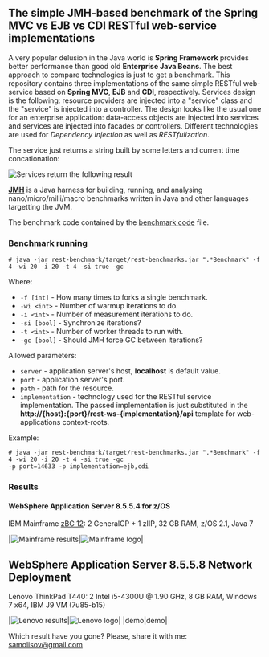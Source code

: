 ## The simple JMH-based benchmark of the Spring MVC vs EJB vs CDI RESTful web-service implementations

A very popular delusion in the Java world is **Spring Framework** provides better performance than good old **Enterprise Java Beans**. The
best approach to compare technologies is just to get a benchmark. This repository contains three implementations of the same simple
RESTful web-service based on **Spring MVC**, **EJB** and **CDI**, respectively. Services design is the following: resource providers are injected into a 
"service" class and the "service" is injected into a controller. The design looks like the usual one for an enterprise application: data-access 
objects are injected into services and services are injected into facades or controllers. Different technologies are used for *Dependency Injection* 
as well as *RESTfulization*.
 

The service just returns a string built by some letters and current time concationation:

![Services return the following result](http://3.bp.blogspot.com/-5NXBEd4m07g/VnxUv0OGZgI/AAAAAAAADsU/_RQ_tKKbPT4/s1600/service-result.png)


**[JMH](http://openjdk.java.net/projects/code-tools/jmh/ "OpenJDK JMH Tool")** is a Java harness for building, running, and analysing 
nano/micro/milli/macro benchmarks written in Java and other languages targetting the JVM.

The benchmark code contained by the [benchmark code] file.

[benchmark code]: rest-benchmark/src/main/java/psamolysov/demo/restws/benchmark/RestImplementationsBenchmark.java

### Benchmark running

```
# java -jar rest-benchmark/target/rest-benchmarks.jar ".*Benchmark" -f 4 -wi 20 -i 20 -t 4 -si true -gc
```

Where:

- `-f [int]` - How many times to forks a single benchmark.
- `-wi <int>` - Number of warmup iterations to do.
- `-i <int>` - Number of measurement iterations to do.
- `-si [bool]` - Synchronize iterations?
- `-t <int>` - Number of worker threads to run with.
- `-gc [bool]` - Should JMH force GC between iterations?


Allowed parameters:

- `server` - application server's host, **localhost** is default value.
- `port` - application server's port.
- `path` - path for the resource.
- `implementation` - technology used for the RESTful service implementation. The passed implementation is just substituted
   in the **http://{host}:{port}/rest-ws-{implementation}/api** template for web-applications context-roots.

Example:

```
# java -jar rest-benchmark/target/rest-benchmarks.jar ".*Benchmark" -f 4 -wi 20 -i 20 -t 4 -si true -gc
-p port=14633 -p implementation=ejb,cdi
```

### Results

#### WebSphere Application Server 8.5.5.4 for z/OS


IBM Mainframe [zBC 12]: 2 GeneralCP + 1 zIIP, 32 GB RAM, z/OS 2.1, Java 7

|![Mainframe results][zBC results]|![Mainframe logo][zBC logo]|

[zBC 12]: http://www-03.ibm.com/systems/z/hardware/zenterprise/zbc12.html "IBM zEnterprise Business Class 12"
[zBC logo]: http://4.bp.blogspot.com/-8WUs5saIO-I/VnxFsBBW_uI/AAAAAAAADrw/-E7etF9nE2I/s1600/zBC12-small.jpg
[zBC results]: http://3.bp.blogspot.com/-u972deNO6Bs/VnxUv1A6BtI/AAAAAAAADsQ/6iJLVPqdROU/s1600/zBC12-result-t-4.png

WebSphere Application Server 8.5.5.8 Network Deployment
-------------------------------------------------------

Lenovo ThinkPad T440: 2 Intel i5-4300U @ 1.90 GHz, 8 GB RAM, Windows 7 x64, IBM J9 VM (7u85-b15)

|![Lenovo results][Lenovo results]|![Lenovo logo][Lenovo logo]|
|demo|demo|

[Lenovo logo]: http://2.bp.blogspot.com/-7-XGK0t7LhM/VnxFsFMk7LI/AAAAAAAADrs/2f6vegROCYA/s1600/Lenovo-small.jpg
[Lenovo results]: http://2.bp.blogspot.com/-Sle_djldiIw/VnxIq1tBVfI/AAAAAAAADsA/PaPzK50uNYg/s1600/Lenovo-result-t-4.png

Which result have you gone? Please, share it with me: <samolisov@gmail.com>

